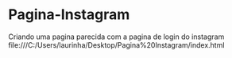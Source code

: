 # Pagina-Instagram
Criando uma pagina parecida com a pagina de login do instagram
file:///C:/Users/laurinha/Desktop/Pagina%20Instagram/index.html
